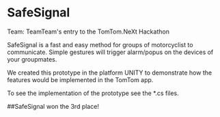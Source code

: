 # SafeSignal
Team: TeamTeam's entry to the TomTom.NeXt Hackathon

SafeSignal is a fast and easy method for groups of motorcyclist to communicate.
Simple gestures will trigger alarm/popus on the devices of your groupmates.

We created this prototype in the platform UNITY to demonstrate how the features would be implemented in the TomTom app.

To see the implementation of the prototype see the *.cs files.


##SafeSignal won the 3rd place!

